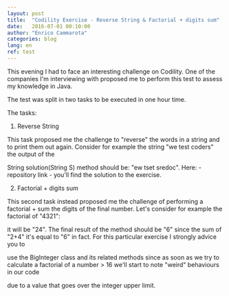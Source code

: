 ```yaml
---
layout: post
title:  "Codility Exercise - Reverse String & Factorial + digits sum"
date:   2016-07-01 00:10:00
author:	"Enrico Cammarota"
categories: blog
lang: en
ref: test
---
```


This evening I had to face an interesting challenge on Codility. One of the companies I'm interviewing with proposed me to perform this test to assess my knowledge in Java.

The test was split in two tasks to be executed in one hour time.

The tasks:

1. Reverse String

This task proposed me the challenge to "reverse" the words in a string and to print them out again. Consider for example the string "we test coders" the output of the 

String solution(String S) method should be: "ew tset sredoc". Here: - repository link - you'll find the solution to the exercise.

2. Factorial + digits sum

This second task instead proposed me the challenge of performing a factorial + sum the digits of the final number. Let's consider for example the factorial of "4321":

it will be "24". The final result of the method should be "6" since the sum of "2+4" it's equal to "6" in fact. For this particular exercise I strongly advice you to 

use the BigInteger class and its related methods since as soon as we try to calculate a factorial of a number > 16 we'll start to note "weird" behaviours in our code

due to a value that goes over the integer upper limit.
